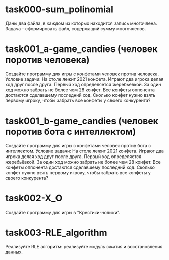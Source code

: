# task000-sum_polinomial
Даны два файла, в каждом из которых находится запись многочлена.
Задача - сформировать файл, содержащий сумму многочленов.
# task001_a-game_candies (человек поротив человека)
Создайте программу для игры с конфетами человек против человека.
Условие задачи: На столе лежит 2021 конфета.
Играют два игрока делая ход друг после друга.
Первый ход определяется жеребьёвкой. За один ход можно забрать не более чем 28 конфет.
Все конфеты оппонента достаются сделавшему последний ход.
Сколько конфет нужно взять первому игроку, чтобы забрать все конфеты у своего конкурента?
# task001_b-game_candies (человек поротив бота с интеллектом)
Создайте программу для игры с конфетами человек против бота с интеллектом.
Условие задачи: На столе лежит 2021 конфета.
Играют два игрока делая ход друг после друга.
Первый ход определяется жеребьёвкой. За один ход можно забрать не более чем 28 конфет.
Все конфеты оппонента достаются сделавшему последний ход.
Сколько конфет нужно взять первому игроку, чтобы забрать все конфеты у своего конкурента?
# task002-X_O
Создайте программу для игры в "Крестики-нолики".
# task003-RLE_algorithm
Реализуйте RLE алгоритм: реализуйте модуль сжатия и восстановления данных.